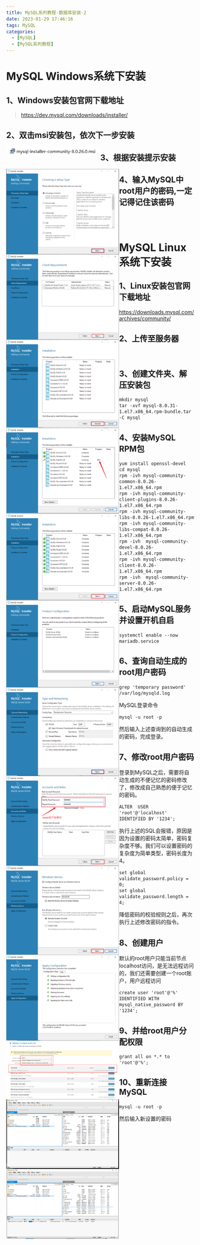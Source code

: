 ```yaml
---
title: MySQL系列教程-数据库安装-2
date: 2023-01-29 17:46:16
tags: MySQL
categories:
  - [MySQL]
  - [MySQL系列教程]
---
```




# MySQL Windows系统下安装

## 1、Windows安装包官网下载地址

>  https://dev.mysql.com/downloads/installer/



## 2、双击msi安装包，依次下一步安装

<img src="./mysql-2/image-20230130115120936.png" alt="image-20230130115120936" width="50%" align="left"/>



## 3、根据安装提示安装

<img src="./mysql-2/image-20230130095133231.png" alt="image-20230130095133231" width="60%" align="left"/>

<img src="./mysql-2/image-20230130113053141.png" alt="image-20230130113053141" width="60%" align="left"/>

<img src="./mysql-2/image-20230130114335883.png" alt="image-20230130114335883" width="60%" align="left"/>

<img src="./mysql-2/image-20230130114358850.png" alt="image-20230130114358850" width="60%" align="left"/>

<img src="./mysql-2/image-20230130114405662.png" alt="image-20230130114405662" width="60%" align="left"/>

<img src="./mysql-2/image-20230130114410721.png" alt="image-20230130114410721" width="60%" align="left"/>

<img src="./mysql-2/image-20230130114416524.png" alt="image-20230130114416524" width="60%" align="left"/>

## 4、**输入MySQL中root用户的密码,一定记得记住该密码**

<img src="./mysql-2/image-20230130114423975.png" alt="image-20230130114423975" width="60%" align="left"/>

<img src="./mysql-2/image-20230130114452925.png" alt="image-20230130114452925" width="60%" align="left"/>

<img src="./mysql-2/image-20230130114458731.png" alt="image-20230130114458731" width="60%" align="left"/>



<br/>

<br/>

# MySQL Linux系统下安装

## 1、Linux安装包官网下载地址

>  https://downloads.mysql.com/archives/community/



<img src="./mysql-2/image-20230130124504791.png" alt="image-20230130124504791" width="60%" align="left"/>



## 2、上传至服务器

<img src="./mysql-2/image-20230130130232772.png" alt="image-20230130130232772" width="60%" align="left"/>

<img src="./mysql-2/image-20230130130241164.png" alt="image-20230130130241164" width="60%" align="left"/>

<br/>

## 3、创建文件夹、解压安装包

```shell
mkdir mysql
tar -xvf mysql-8.0.31-1.el7.x86_64.rpm-bundle.tar -C mysql
```



## 4、安装MySQL RPM包

```shell
yum install openssl-devel
cd mysql
rpm -ivh mysql-community-common-8.0.26-1.el7.x86_64.rpm 
rpm -ivh mysql-community-client-plugins-8.0.26-1.el7.x86_64.rpm 
rpm -ivh mysql-community-libs-8.0.26-1.el7.x86_64.rpm 
rpm -ivh mysql-community-libs-compat-8.0.26-1.el7.x86_64.rpm
rpm -ivh  mysql-community-devel-8.0.26-1.el7.x86_64.rpm
rpm -ivh mysql-community-client-8.0.26-1.el7.x86_64.rpm
rpm -ivh  mysql-community-server-8.0.26-1.el7.x86_64.rpm
```



## 5、启动MySQL服务并设置开机自启

```shell
systemctl enable --now  mariadb.service
```



## 6、查询自动生成的root用户密码

```
grep 'temporary password' /var/log/mysqld.log
```



MySQL登录命令

```
mysql -u root -p
```

然后输入上述查询到的自动生成的密码，完成登录。



## 7、修改root用户密码

登录到MySQL之后，需要将自动生成的不便记忆的密码修改了，修改成自己熟悉的便于记忆的密码。

```
ALTER  USER  'root'@'localhost'  IDENTIFIED BY '1234';
```

执行上述的SQL会报错，原因是因为设置的密码太简单，密码复杂度不够。我们可以设置密码的复杂度为简单类型，密码长度为4。

```
set global validate_password.policy = 0;
set global validate_password.length = 4;
```

降低密码的校验规则之后，再次执行上述修改密码的指令。



## 8、创建用户

默认的root用户只能当前节点localhost访问，是无法远程访问的，我们还需要创建一个root账户，用户远程访问

```
create user 'root'@'%' IDENTIFIED WITH mysql_native_password BY '1234';
```



## 9、并给root用户分配权限

```
grant all on *.* to 'root'@'%';
```



## 10、重新连接MySQL

```
mysql -u root -p
```

然后输入新设置的密码
